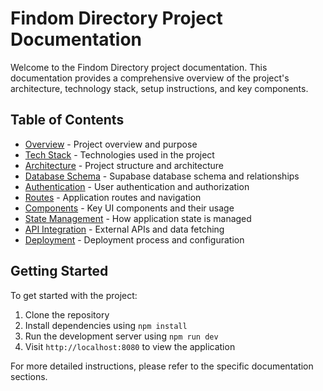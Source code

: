 
# Findom Directory Project Documentation

Welcome to the Findom Directory project documentation. This documentation provides a comprehensive overview of the project's architecture, technology stack, setup instructions, and key components.

## Table of Contents

- [Overview](./overview.md) - Project overview and purpose
- [Tech Stack](./tech-stack.md) - Technologies used in the project
- [Architecture](./architecture.md) - Project structure and architecture
- [Database Schema](./database-schema.md) - Supabase database schema and relationships
- [Authentication](./authentication.md) - User authentication and authorization
- [Routes](./routes.md) - Application routes and navigation
- [Components](./components.md) - Key UI components and their usage
- [State Management](./state-management.md) - How application state is managed
- [API Integration](./api-integration.md) - External APIs and data fetching
- [Deployment](./deployment.md) - Deployment process and configuration

## Getting Started

To get started with the project:

1. Clone the repository
2. Install dependencies using `npm install`
3. Run the development server using `npm run dev`
4. Visit `http://localhost:8080` to view the application

For more detailed instructions, please refer to the specific documentation sections.

